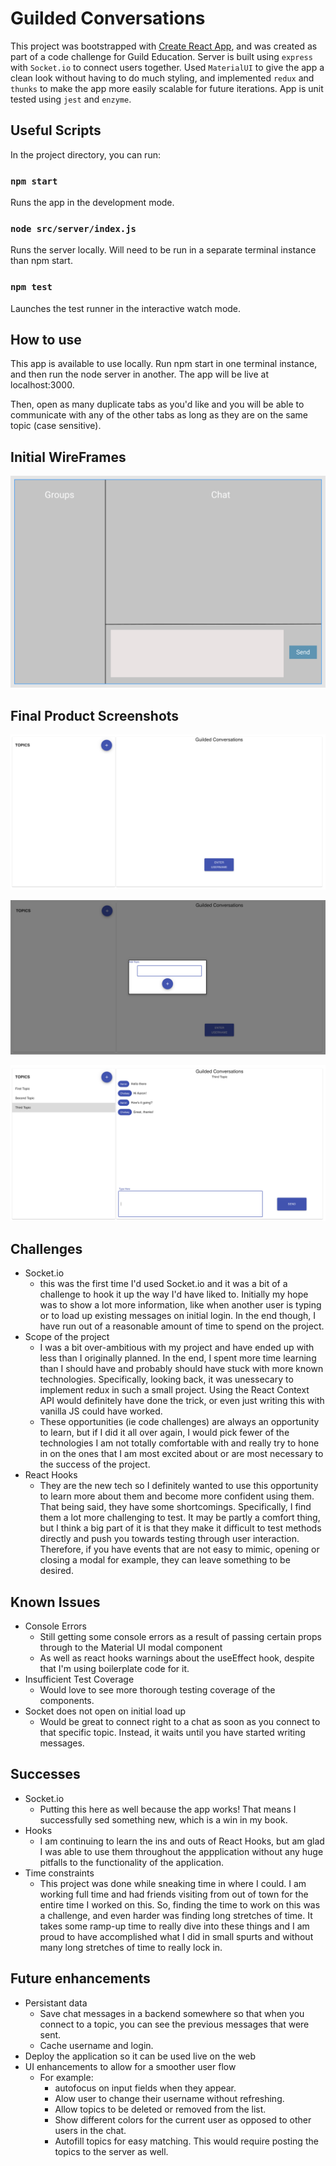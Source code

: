# Guilded Conversations

This project was bootstrapped with [Create React App](https://github.com/facebook/create-react-app), and was created as part of a code challenge for Guild Education. Server is built using `express` with `Socket.io` to connect users together. Used `MaterialUI` to give the app a clean look without having to do much styling, and implemented `redux` and `thunks` to make the app more easily scalable for future iterations. App is unit tested using `jest` and `enzyme`.

## Useful Scripts

In the project directory, you can run:

### `npm start`

Runs the app in the development mode.<br>

### `node src/server/index.js`

Runs the server locally. Will need to be run in a separate terminal instance than npm start.

### `npm test`

Launches the test runner in the interactive watch mode.<br>

## How to use

This app is available to use locally. Run npm start in one terminal instance, and then run the node server in another. The app will be live at localhost:3000.

Then, open as many duplicate tabs as you'd like and you will be able to communicate with any of the other tabs as long as they are on the same topic (case sensitive).

## Initial WireFrames

![Wireframe](wireframes.png)

## Final Product Screenshots

![Initial page](initial_page.png)

![Add Topic Modal](add_topic.png)

![Chat View](chats.png)

## Challenges

* Socket.io
  * this was the first time I'd used Socket.io and it was a bit of a challenge to hook it up the way I'd have liked to. Initially my hope was to show a lot more information, like when another user is typing or to load up existing messages on initial login. In the end though, I have run out of a reasonable amount of time to spend on the project.
* Scope of the project
  * I was a bit over-ambitious with my project and have ended up with less than I originally planned. In the end, I spent more time learning than I should have and probably should have stuck with more known technologies. Specifically, looking back, it was unessecary to implement redux in such a small project. Using the React Context API would definitely have done the trick, or even just writing this with vanilla JS could have worked.
  * These opportunities (ie code challenges) are always an opportunity to learn, but if I did it all over again, I would pick fewer of the technologies I am not totally comfortable with and really try to hone in on the ones that I am most excited about or are most necessary to the success of the project.
* React Hooks
  * They are the new tech so I definitely wanted to use this opportunity to learn more about them and become more confident using them. That being said, they have some shortcomings. Specifically, I find them a lot more challenging to test. It may be partly a comfort thing, but I think a big part of it is that they make it difficult to test methods directly and push you towards testing through user interaction. Therefore, if you have events that are not easy  to mimic, opening or closing a modal for example, they can leave something to be desired.

## Known Issues

* Console Errors
  * Still getting some console errors as a result of passing certain props through to the Material UI modal component
  * As well as react hooks warnings about the useEffect hook, despite that I'm using boilerplate code for it.
* Insufficient Test Coverage
  * Would love to see more thorough testing coverage of the components.
* Socket does not open on initial load up
  * Would be great to connect right to a chat as soon as you connect to that specific topic. Instead, it waits until you have started writing messages.

## Successes

* Socket.io
  * Putting this here as well because the app works! That means I successfully sed something new, which is a win in my book.
* Hooks
  * I am continuing to learn the ins and outs of React Hooks, but am glad I was able to use them throughout the appplication without any huge pitfalls to the functionality of  the application.
* Time constraints
  * This project was done while sneaking time in where I could. I am working full time and had friends visiting from out of town for the entire time I worked on this. So, finding the time to work on this was a challenge, and even harder was finding long stretches of time. It takes some ramp-up time to really dive into these things and I am proud to have accomplished what I did in small spurts and without many long stretches of time to really lock in.

## Future enhancements

* Persistant data
  * Save chat messages in a backend somewhere so that when you connect to a topic, you can see the previous messages that were sent.
  * Cache username and login.
* Deploy the application so it can be used live on the web
* UI enhancements to allow for a smoother user flow
  * For example:
    * autofocus on input fields when they appear.
    * Alow user to change their username without refreshing.
    * Allow topics to be deleted or removed from the list.
    * Show different colors for the current user as opposed to other users in the chat.
    * Autofill topics for easy matching. This would require posting the topics to the server as well.